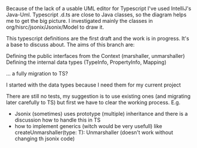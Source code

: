 Because of the lack of a usable UML editor for Typescript I've used IntelliJ's Java-Uml. Typescript .d.ts are close to Java classes, so the diagram helps me to get the big picture.
I investigated mainly the classes in org/hisrc/jsonix/Jsonix/Model to draw it.

This typescript definitions are the first draft and the work is in progress. It's a base to discuss about.
The aims of this branch are:

Defining the public interfaces from the Context (marshaller, unmarshaller)
Defining the internal data types (TypeInfo, PropertyInfo, Mapping)

... a fully migration to TS?

I started with the data types because I need them for my current project

There are still no tests, my suggestion is to use existing ones (and migrating later carefully to TS) but first we have to clear the working process.
E.g.
- Jsonix (sometimes) uses prototype (multiple) inheritance and there is a discussion how to handle this in TS
- how to implement generics (witch would be very usefull)
like createUnmarshaller<T>(type: T): Unmarshaller<T> (doesn't work without changing th jsonix code)



